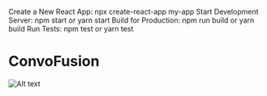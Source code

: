 Create a New React App: npx create-react-app my-app
Start Development Server: npm start or yarn start
Build for Production: npm run build or yarn build
Run Tests: npm test or yarn test






# ConvoFusion
![Alt text](https://programmerhumor.io/wp-content/uploads/2023/07/programmerhumor-io-programming-memes-621ef780eec665e.png)
